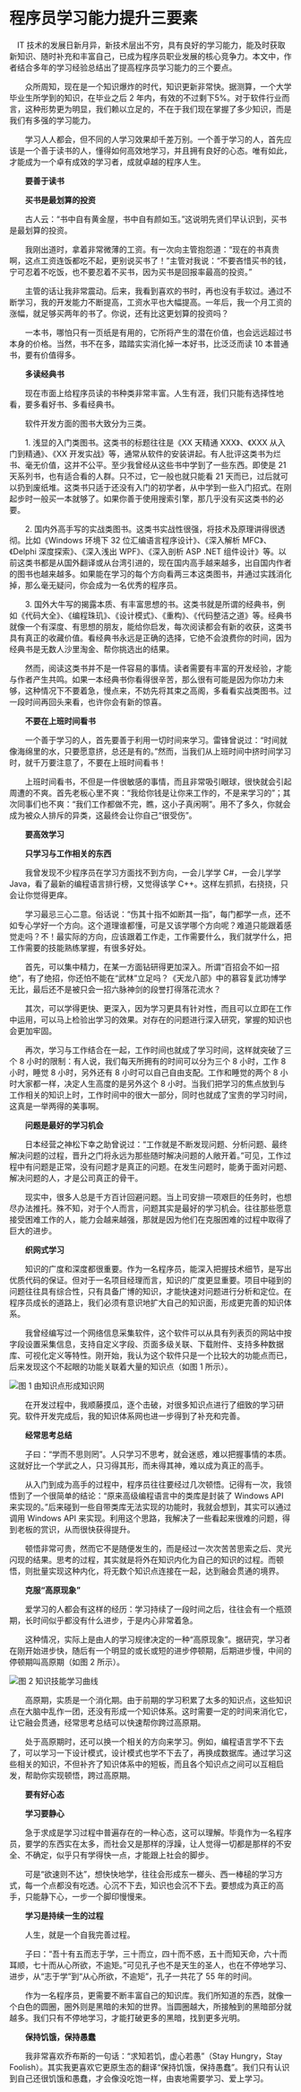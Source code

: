 # 程序员学习能力提升三要素

　IT 技术的发展日新月异，新技术层出不穷，具有良好的学习能力，能及时获取新知识、随时补充和丰富自己，已成为程序员职业发展的核心竞争力。本文中，作者结合多年的学习经验总结出了提高程序员学习能力的三个要点。

　　众所周知，现在是一个知识爆炸的时代，知识更新非常快。据测算，一个大学毕业生所学到的知识，在毕业之后 2 年内，有效的不过剩下5%。对于软件行业而言，这种形势更为明显，我们赖以立足的，不在于我们现在掌握了多少知识，而是我们有多强的学习能力。

　　学习人人都会，但不同的人学习效果却千差万别。一个善于学习的人，首先应该是一个善于读书的人，懂得如何高效地学习，并且拥有良好的心态。唯有如此，才能成为一个卓有成效的学习者，成就卓越的程序人生。

　　**要善于读书**

　　**买书是最划算的投资**

　　古人云：“书中自有黄金屋，书中自有颜如玉。”这说明先贤们早认识到，买书是最划算的投资。

　　我刚出道时，拿着非常微薄的工资。有一次向主管抱怨道：“现在的书真贵啊，这点工资连饭都吃不起，更别说买书了！”主管对我说：“不要吝惜买书的钱，宁可忍着不吃饭，也不要忍着不买书，因为买书是回报率最高的投资。”

　　主管的话让我非常震动。后来，我看到喜欢的书时，再也没有手软过。通过不断学习，我的开发能力不断提高，工资水平也大幅提高。一年后，我一个月工资的涨幅，就足够买两年的书了。你说，还有比这更划算的投资吗？

　　一本书，哪怕只有一页纸是有用的，它所将产生的潜在价值，也会远远超过书本身的价格。当然，书不在多，踏踏实实消化掉一本好书，比泛泛而读 10 本普通书，要有价值得多。

　　**多读经典书**

　　现在市面上给程序员读的书种类非常丰富。人生有涯，我们只能有选择性地看，要多看好书、多看经典书。

　　软件开发方面的图书大致分为三类。

　　1. 浅显的入门类图书。这类书的标题往往是《XX 天精通 XXX》、《XXX 从入门到精通》、《XX 开发实战》等，通常从软件的安装讲起。有人批评这类书为烂书、毫无价值，这并不公平。至少我曾经从这些书中学到了一些东西。即使是 21 天系列书，也有适合看的人群。只不过，它一般也就只能看 21 天而已，过后就可以扔到废纸堆。这类书只适于还没有入门的初学者，从中学到一些入门招式。在刚起步时一般买一本就够了。如果你善于使用搜索引擎，那几乎没有买这类书的必要。

　　2. 国内外高手写的实战类图书。这类书实战性很强，将技术及原理讲得很透彻。比如《Windows 环境下 32 位汇编语言程序设计》、《深入解析 MFC》、 《Delphi 深度探索》、《深入浅出 WPF》、《深入剖析 ASP .NET 组件设计》等。以前这类书都是从国外翻译或从台湾引进的，现在国内高手越来越多，出自国内作者的图书也越来越多。如果能在学习的每个方向看两三本这类图书，并通过实践消化掉，那么毫无疑问，你会成为一名优秀的程序员。

　　3. 国外大牛写的揭露本质、有丰富思想的书。这类书就是所谓的经典书，例如《代码大全》、《编程珠玑》、《设计模式》、《重构》、《代码整洁之道》等。经典书就像一个有深度、有思想的朋友，能给你启发，每次阅读都会有新的收获，这类书具有真正的收藏价值。看经典书永远是正确的选择，它绝不会浪费你的时间，因为经典书是无数人沙里淘金、帮你挑选出的结果。

　　然而，阅读这类书并不是一件容易的事情。读者需要有丰富的开发经验，才能与作者产生共鸣。如果一本经典书你看得很辛苦，那么很有可能是因为你功力未够，这种情况下不要着急，慢点来，不妨先将其束之高阁，多看看实战类图书。过一段时间再回头来看，也许你会有新的惊喜。

　　**不要在上班时间看书**

　　一个善于学习的人，首先要善于利用一切时间来学习。雷锋曾说过：“时间就像海绵里的水，只要愿意挤，总还是有的。”然而，当我们从上班时间中挤时间学习时，就千万要注意了，不要在上班时间看书！

　　上班时间看书，不但是一件很敏感的事情，而且非常吸引眼球，很快就会引起周遭的不爽。首先老板心里不爽：“我给你钱是让你来工作的，不是来学习的”；其次同事们也不爽：“我们工作都做不完，瞧，这小子真闲啊”。用不了多久，你就会成为被众人排斥的异类，这最终会让你自己“很受伤”。

　　**要高效学习**

　　**只学习与工作相关的东西**

　　我曾发现不少程序员在学习方面找不到方向，一会儿学学 C#，一会儿学学 Java，看了最新的编程语言排行榜，又觉得该学 C++。这样左抓抓，右挠挠，只会让你觉得更痒。

　　学习最忌三心二意。俗话说：“伤其十指不如断其一指”，每门都学一点，还不如专心学好一个方向。这个道理谁都懂，可是又该学哪个方向呢？难道只能跟着感觉走吗？不！最实际的方向，应该跟着工作走，工作需要什么，我们就学什么，把工作需要的技能熟练掌握，有很多好处。

　　首先，可以集中精力，在某一方面钻研得更加深入。所谓“百招会不如一招绝”，有了绝招，你还怕不能在“武林”立足吗？《天龙八部》中的慕容复武功博学无比，最后还不是被只会一招六脉神剑的段誉打得落花流水？

　　其次，可以学得更快、更深入，因为学习更具有针对性，而且可以立即在工作中运用，可以马上检验出学习的效果。对存在的问题进行深入研究，掌握的知识也会更加牢固。

　　再次，学习与工作结合在一起，工作时间也就成了学习时间，这样就突破了三个 8 小时的限制：有人说，我们每天所拥有的时间可以分为三个 8 小时，工作 8 小时，睡觉 8 小时，另外还有 8 小时可以自己自由支配。工作和睡觉的两个 8 小时大家都一样，决定人生高度的是另外这个 8 小时。当我们把学习的焦点放到与工作相关的知识上时，工作时间中的很大一部分，同时也就成了宝贵的学习时间，这真是一举两得的美事啊。

　　**问题是最好的学习机会**

　　日本经营之神松下幸之助曾说过：“工作就是不断发现问题、分析问题、最终解决问题的过程，晋升之门将永远为那些随时解决问题的人敞开着。”可见，工作过程中有问题是正常，没有问题才是真正的问题。在发生问题时，能勇于面对问题、解决问题的人，才是公司真正的骨干。

　　现实中，很多人总是千方百计回避问题。当上司安排一项艰巨的任务时，也想尽办法推托。殊不知，对于个人而言，问题其实是最好的学习机会。往往那些愿意接受困难工作的人，能力会越来越强，那就是因为他们在克服困难的过程中取得了巨大的进步。

　　**织网式学习**

　　知识的广度和深度都很重要。作为一名程序员，能深入把握技术细节，是写出优质代码的保证。但对于一名项目经理而言，知识的广度更显重要。项目中碰到的问题往往具有综合性，只有具备广博的知识，才能快速对问题进行分析和定位。在程序员成长的道路上，我们必须有意识地扩大自己的知识面，形成更完善的知识体系。

　　我曾经编写过一个网络信息采集软件，这个软件可以从具有列表页的网站中按字段设置采集信息，支持自定义字段、页面多级关联、下载附件、支持多种数据库、可视化定义等特性。刚开始，我认为这个软件只是一个比较大的功能点而已，后来发现这个不起眼的功能关联着大量的知识点（如图 1 所示）。

![图 1 由知识点形成知识网](69529496a53d635729e7ccad55534f5c-20220206102126-tvituwh.jpg "图 1 由知识点形成知识网")

　　在开发过程中，我顺藤摸瓜，逐个击破，对很多知识点进行了细致的学习研究。软件开发完成后，我的知识体系网也进一步得到了补充和完善。

　　**经常思考总结**

　　子曰：“学而不思则罔”。人只学习不思考，就会迷惑，难以把握事情的本质。这就好比一个学武之人，只习得其形，而未得其神，难以成为真正的高手。

　　从入门到成为高手的过程中，程序员往往要经过几次顿悟。记得有一次，我领悟到了一个很简单的结论：“原来高级编程语言中的类库是封装了 Windows API 来实现的。”后来碰到一些自带类库无法实现的功能时，我就会想到，其实可以通过调用 Windows API 来实现。利用这个思路，我解决了一些看起来很难的问题，得到老板的赏识，从而很快获得提升。

　　顿悟非常可贵，然而它不是随便发生的，而是经过一次次苦苦思索之后、灵光闪现的结果。思考的过程，其实就是将外在知识内化为自己的知识的过程。而顿悟，则批量实现这种内化，将无数个知识点连接在一起，达到融会贯通的境界。

　　**克服“高原现象”**

　　爱学习的人都会有这样的经历：学习持续了一段时间之后，往往会有一个瓶颈期，长时间似乎都没有什么进步，于是内心非常着急。

　　这种情况，实际上是由人的学习规律决定的一种“高原现象”。据研究，学习者在刚开始进步快，随后有一个明显的或长或短的进步停顿期，后期进步慢，中间的停顿期叫高原期（如图 2 所示）。

![图 2 知识技能学习曲线](6d3612403c34077ff114ebcfea2ed17c-20220206102126-1zytgcl.jpg "图 2 知识技能学习曲线")

　　高原期，实质是一个消化期。由于前期的学习积累了太多的知识点，这些知识点在大脑中乱作一团，还没有形成一个知识体系。这时需要一定的时间来消化它，让它融会贯通，经常思考总结可以快速帮你跨过高原期。

　　处于高原期时，还可以换一个相关的方向来学习。例如，编程语言学不下去了，可以学习一下设计模式，设计模式也学不下去了，再换成数据库。通过学习这些相关的知识，不但补齐了知识体系中的短板，而且各个知识点之间可以互相启发，帮助你实现顿悟，跨过高原期。

　　**要有好心态**

　　**学习要静心**

　　急于求成是学习过程中普遍存在的一种心态，这可以理解。毕竟作为一名程序员，要学的东西实在太多，而社会又是那样的浮躁，让人觉得一切都是那样的不安全、不确定，似乎只有学得快一点，才能跟上社会的脚步。

　　可是“欲速则不达”，想快快地学，往往会形成东一榔头、西一棒槌的学习方式，每一个点都没有吃透。心沉不下去，知识也会沉不下去。要想成为真正的高手，只能静下心，一步一个脚印慢慢来。

　　**学习是持续一生的过程**

　　人生，就是一个自我完善过程。

　　子曰：“吾十有五而志于学，三十而立，四十而不惑，五十而知天命，六十而耳顺，七十而从心所欲，不逾矩。”可见孔子也不是天生的圣人，也在不停地学习、进步，从“志于学”到“从心所欲，不逾矩”，孔子一共花了 55 年的时间。

　　作为一名程序员，更需要不断丰富自己的知识库。我们所知道的东西，就像一个白色的圆圈，圈外则是黑暗的未知的世界。当圆圈越大，所接触到的黑暗部分就越多。我们只有不停地学习，才能打破更多的黑暗，找到更多光明。

　　**保持饥饿，保持愚蠢**

　　我非常喜欢乔布斯的一句话：“求知若饥，虚心若愚”（Stay Hungry，Stay Foolish）。其实我更喜欢它更原生态的翻译“保持饥饿，保持愚蠢”。我们只有认识到自己还很饥饿和愚蠢，才会像没吃饱一样，由衷地需要学习、爱上学习。
